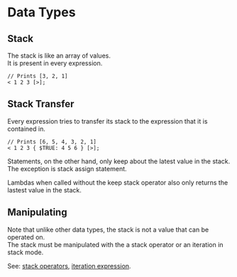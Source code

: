 # Data Types

## Stack

The stack is like an array of values.  
It is present in every expression.  

```
// Prints [3, 2, 1]
< 1 2 3 [>];
```

## Stack Transfer

Every expression tries to transfer its stack to the expression that it is contained in.  

```
// Prints [6, 5, 4, 3, 2, 1]
< 1 2 3 { $TRUE: 4 5 6 } [>];
```

Statements, on the other hand, only keep about the latest value in the stack.  
The exception is stack assign statement.  

Lambdas when called without the keep stack operator also only returns the lastest value in the stack.  

## Manipulating

Note that unlike other data types, the stack is not a value that can be operated on.  
The stack must be manipulated with the a stack operator or an iteration in stack mode.  

See: [stack operators](../operators/stack.md), [iteration expression](../expressions/iteration.md).  
